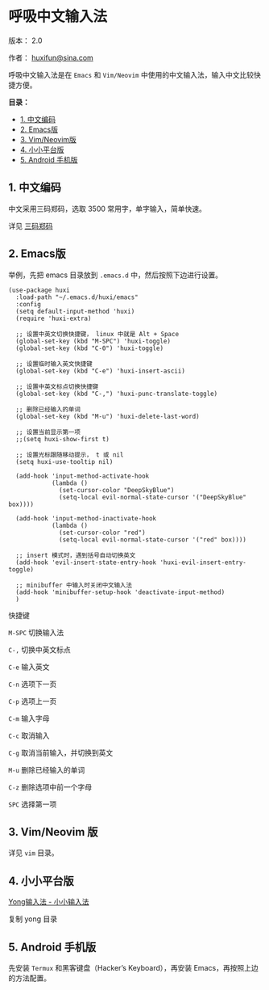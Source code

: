 # 呼吸中文输入法

版本： 2.0

作者： huxifun@sina.com

呼吸中文输入法是在 `Emacs` 和 `Vim/Neovim` 中使用的中文输入法，输入中文比较快捷方便。 

**目录：** 

 - [1. 中文编码](#sec-1)
 - [2. Emacs版](#sec-2)
 - [3. Vim/Neovim版](#sec-3)
 - [4. 小小平台版](#sec-4)
 - [5. Android 手机版](#sec-5)

## 1. 中文编码<a id="sec-1"></a>

中文采用三码郑码，选取 3500 常用字，单字输入，简单快速。

详见 [三码郑码](https://www.yuque.com/smzm/zhengma/)

## 2. Emacs版<a id="sec-2"></a>

举例，先把 emacs 目录放到 `.emacs.d` 中，然后按照下边进行设置。

```emacs-lisp
(use-package huxi
  :load-path "~/.emacs.d/huxi/emacs"
  :config
  (setq default-input-method 'huxi)
  (require 'huxi-extra)

  ;; 设置中英文切换快捷键， linux 中就是 Alt + Space
  (global-set-key (kbd "M-SPC") 'huxi-toggle)
  (global-set-key (kbd "C-0") 'huxi-toggle)

  ;; 设置临时输入英文快捷键
  (global-set-key (kbd "C-e") 'huxi-insert-ascii)

  ;; 设置中英文标点切换快捷键
  (global-set-key (kbd "C-,") 'huxi-punc-translate-toggle)

  ;; 删除已经输入的单词
  (global-set-key (kbd "M-u") 'huxi-delete-last-word)

  ;; 设置当前显示第一项
  ;;(setq huxi-show-first t)

  ;; 设置光标跟随移动提示， t 或 nil
  (setq huxi-use-tooltip nil)

  (add-hook 'input-method-activate-hook
            (lambda ()
              (set-cursor-color "DeepSkyBlue")
              (setq-local evil-normal-state-cursor '("DeepSkyBlue" box))))

  (add-hook 'input-method-inactivate-hook
            (lambda ()
              (set-cursor-color "red")
              (setq-local evil-normal-state-cursor '("red" box))))

  ;; insert 模式时，遇到括号自动切换英文
  (add-hook 'evil-insert-state-entry-hook 'huxi-evil-insert-entry-toggle)
  
  ;; minibuffer 中输入时关闭中文输入法
  (add-hook 'minibuffer-setup-hook 'deactivate-input-method)
  )
```

快捷键

`M-SPC` 切换输入法

`C-,` 切换中英文标点

`C-e` 输入英文

`C-n` 选项下一页

`C-p` 选项上一页

`C-m` 输入字母

`C-c` 取消输入

`C-g` 取消当前输入，并切换到英文

`M-u` 删除已经输入的单词

`C-z` 删除选项中前一个字母

`SPC` 选择第一项


## 3. Vim/Neovim 版<a id="sec-5"></a>

详见 `vim` 目录。

## 4. 小小平台版<a id="sec-4"></a>

[Yong输入法 - 小小输入法](http://yong.dgod.net/)

复制 yong 目录


## 5. Android 手机版<a id="sec-5"></a>

先安装 `Termux` 和黑客键盘（Hacker’s Keyboard），再安装 Emacs，再按照上边的方法配置。

